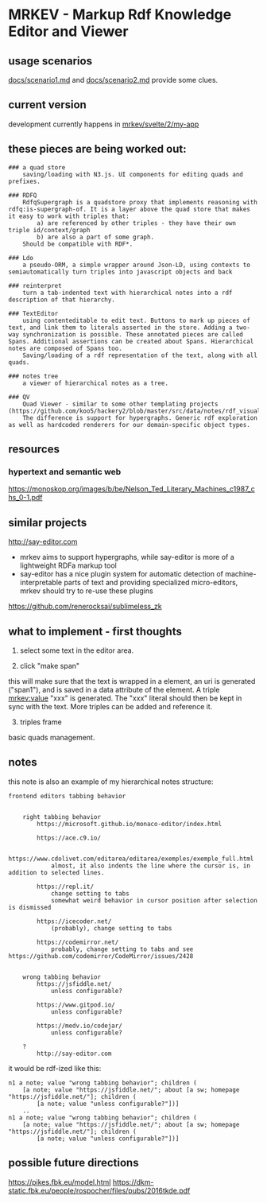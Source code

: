 # MRKEV - Markup Rdf Knowledge Editor and Viewer

## usage scenarios
[docs/scenario1.md](docs/scenario1.md) and [docs/scenario2.md](docs/scenario2.md) provide some clues.

## current version
development currently happens in [mrkev/svelte/2/my-app](mrkev/svelte/2/my-app)

## these pieces are being worked out:
	### a quad store
		saving/loading with N3.js. UI components for editing quads and prefixes. 
		
	### RDFQ
		RdfqSupergraph is a quadstore proxy that implements reasoning with rdfq:is-supergraph-of. It is a layer above the quad store that makes it easy to work with triples that:
			a) are referenced by other triples - they have their own triple id/context/graph
			b) are also a part of some graph.
		Should be compatible with RDF*.
	
	### Ldo
		a pseudo-ORM, a simple wrapper around Json-LD, using contexts to semiautomatically turn triples into javascript objects and back
		
	### reinterpret
		turn a tab-indented text with hierarchical notes into a rdf description of that hierarchy.
		
	### TextEditor
		using contenteditable to edit text. Buttons to mark up pieces of text, and link them to literals asserted in the store. Adding a two-way synchronization is possible. These annotated pieces are called Spans. Additional assertions can be created about Spans. Hierarchical notes are composed of Spans too.  
		Saving/loading of a rdf representation of the text, along with all quads.
		
	### notes tree
		a viewer of hierarchical notes as a tree.
		
	### QV
		Quad Viewer - similar to some other templating projects (https://github.com/koo5/hackery2/blob/master/src/data/notes/rdf_visualization.txt)
		The difference is support for hypergraphs. Generic rdf exploration as well as hardcoded renderers for our domain-specific object types.

## resources
### hypertext and semantic web
https://monoskop.org/images/b/be/Nelson_Ted_Literary_Machines_c1987_chs_0-1.pdf

## similar projects
http://say-editor.com
* mrkev aims to support hypergraphs, while say-editor is more of a lightweight RDFa markup tool
* say-editor has a nice plugin system for automatic detection of machine-interpretable parts of text and providing specialized micro-editors, mrkev should try to re-use these plugins

https://github.com/renerocksai/sublimeless_zk

## what to implement - first thoughts
1) select some text in the editor area.

2) click "make span"

this will make sure that the text is wrapped in a <span> element, an uri is generated ("span1"), and is saved in a data attribute of the element. A triple <span1> <mrkev:value> "xxx" is generated. The "xxx" literal should then be kept in sync with the text. More triples can be added and reference it. 

3) triples frame

basic quads management.

## notes
this note is also an example of my hierarchical notes structure:
```
frontend editors tabbing behavior


	right tabbing behavior
		https://microsoft.github.io/monaco-editor/index.html

		https://ace.c9.io/

		https://www.cdolivet.com/editarea/editarea/exemples/exemple_full.html
			almost, it also indents the line where the cursor is, in addition to selected lines.

		https://repl.it/
			change setting to tabs
			somewhat weird behavior in cursor position after selection is dismissed

		https://icecoder.net/
			(probably), change setting to tabs

		https://codemirror.net/
			probably, change setting to tabs and see https://github.com/codemirror/CodeMirror/issues/2428


	wrong tabbing behavior
		https://jsfiddle.net/
			unless configurable?

		https://www.gitpod.io/
			unless configurable?

		https://medv.io/codejar/
			unless configurable?

	?
		http://say-editor.com
```
it would be rdf-ized like this:
```
n1 a note; value "wrong tabbing behavior"; children (
    [a note; value "https://jsfiddle.net/"; about [a sw; homepage "https://jsfiddle.net/"]; children (
        [a note; value "unless configurable?"])]
    ..
n1 a note; value "wrong tabbing behavior"; children (
    [a note; value "https://jsfiddle.net/"; about [a sw; homepage "https://jsfiddle.net/"]; children (
        [a note; value "unless configurable?"])]

```


## possible future directions
https://pikes.fbk.eu/model.html
https://dkm-static.fbk.eu/people/rospocher/files/pubs/2016tkde.pdf
